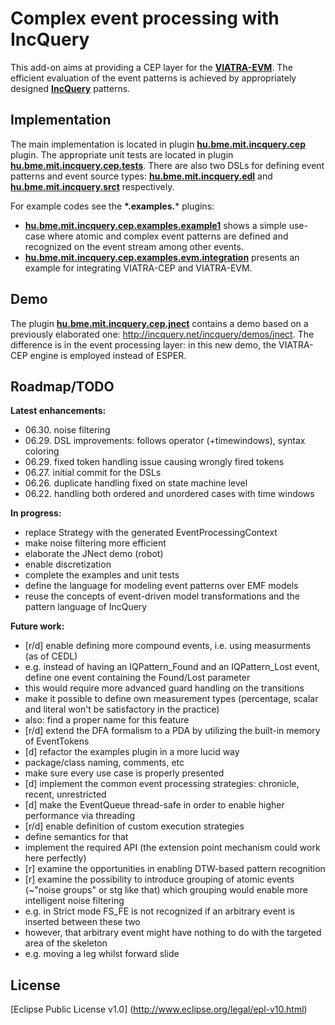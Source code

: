 Complex event processing with IncQuery
======================================

This add-on aims at providing a CEP layer for the **[VIATRA-EVM](http://www.eclipse.org/viatra2/)**. The efficient evaluation of the event patterns is achieved by appropriately designed **[IncQuery](http://eclipse.org/incquery/)** patterns.

Implementation
--------------

The main implementation is located in plugin **[hu.bme.mit.incquery.cep](https://github.com/istvanrath/EMF-IncQuery-Addons/tree/master/cep/core/hu.bme.mit.incquery.cep)** plugin. The appropriate unit tests are located in plugin **[hu.bme.mit.incquery.cep.tests](https://github.com/istvanrath/EMF-IncQuery-Addons/tree/master/cep/core/hu.bme.mit.incquery.cep.tests)**.
There are also two DSLs for defining event patterns and event source types: **[hu.bme.mit.incquery.edl](https://github.com/istvanrath/EMF-IncQuery-Addons/tree/master/cep/dsl/hu.bme.mit.incquery.edl)** and **[hu.bme.mit.incquery.srct](https://github.com/istvanrath/EMF-IncQuery-Addons/tree/master/cep/dsl/hu.bme.mit.incquery.srct)** respectively.

For example codes see the **\*.examples.*** plugins:
* **[hu.bme.mit.incquery.cep.examples.example1](https://github.com/istvanrath/EMF-IncQuery-Addons/tree/master/cep/core/hu.bme.mit.incquery.cep.examples.example1)** shows a simple use-case where atomic and complex event patterns are defined and recognized on the event stream among other events.
* **[hu.bme.mit.incquery.cep.examples.evm.integration](https://github.com/istvanrath/EMF-IncQuery-Addons/tree/master/cep/core/hu.bme.mit.incquery.cep.examples.evm.integration)** presents an example for integrating  VIATRA-CEP and VIATRA-EVM.

Demo
--------------
The plugin **[hu.bme.mit.incquery.cep.jnect](https://github.com/istvanrath/EMF-IncQuery-Addons/tree/master/cep/core/hu.bme.mit.incquery.cep.jnect)** contains a demo based on a previously elaborated one: http://incquery.net/incquery/demos/jnect. The difference is in the event processing layer: in this new demo, the VIATRA-CEP engine is employed instead of ESPER.

Roadmap/TODO
------------

**Latest enhancements:**
* 06.30. noise filtering
* 06.29. DSL improvements: follows operator (+timewindows), syntax coloring
* 06.29. fixed token handling issue causing wrongly fired tokens
* 06.27. initial commit for the DSLs
* 06.26. duplicate handling fixed on state machine level
* 06.22. handling both ordered and unordered cases with time windows

**In progress:**
* replace Strategy with the generated EventProcessingContext
* make noise filtering more efficient
* elaborate the JNect demo (robot)
* enable discretization
* complete the examples and unit tests
* define the language for modeling event patterns over EMF models
 * reuse the concepts of event-driven model transformations and the pattern language of IncQuery

**Future work:**
* [r/d] enable defining more compound events, i.e. using measurments (as of CEDL)
 * e.g. instead of having an IQPattern_Found and an IQPattern_Lost event, define one event containing the Found/Lost parameter
 * this would require more advanced guard handling on the transitions
 * make it possible to define own measurement types (percentage, scalar and literal won't be satisfactory in the practice)
 * also: find a proper name for this feature
* [r/d] extend the DFA formalism to a PDA by utilizing the built-in memory of EventTokens
* [d] refactor the examples plugin in a more lucid way
 * package/class naming, comments, etc
 * make sure every use case is properly presented
* [d] implement the common event processing strategies: chronicle, recent, unrestricted
* [d] make the EventQueue thread-safe in order to enable higher performance via threading
* [r/d] enable definition of custom execution strategies
 * define semantics for that
 * implement the required API (the extension point mechanism could work here perfectly)
* [r] examine the opportunities in enabling DTW-based pattern recognition
* [r] examine the possibility to introduce grouping of atomic events (~"noise groups" or stg like that) which grouping would enable more intelligent noise filtering
 * e.g. in Strict mode FS_FE is not recognized if an arbitrary event is inserted between these two
 * however, that arbitrary event might have nothing to do with the targeted area of the skeleton
  * e.g. moving a leg whilst forward slide

License
-------
[Eclipse Public License v1.0] (http://www.eclipse.org/legal/epl-v10.html)
